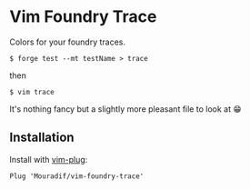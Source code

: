 # Vim Foundry Trace

Colors for your foundry traces.

```
$ forge test --mt testName > trace
```

then

```
$ vim trace
```

It's nothing fancy but a slightly more pleasant file to look at 😁

## Installation

Install with [vim-plug](https://github.com/junegunn/vim-plug):

```
Plug 'Mouradif/vim-foundry-trace'
```
